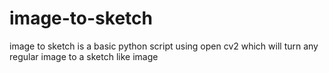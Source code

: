 # image-to-sketch
image to sketch is a basic python script using open cv2 which will turn any regular image to a sketch like image
